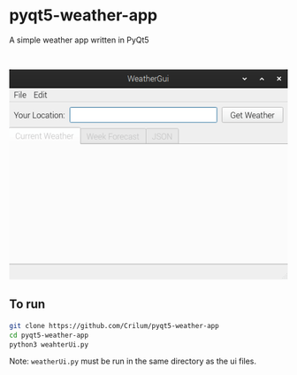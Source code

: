 # pyqt5-weather-app
A simple weather app written in PyQt5

<br>

![](https://github.com/Crilum/pyqt5-weather-app/raw/main/res/weather-app-showoff.gif)

## To run
```bash
git clone https://github.com/Crilum/pyqt5-weather-app
cd pyqt5-weather-app
python3 weahterUi.py
```
Note: `weatherUi.py` must be run in the same directory as the ui files.
